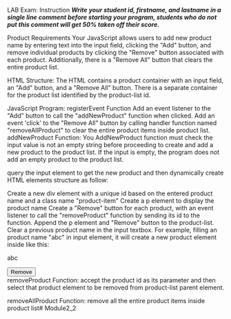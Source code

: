LAB Exam: Instruction
***Write your student id, firstname, and lastname in a single line comment before starting your program, students who do not put this comment will get 50% taken off their score.***

Product Requirements
Your JavaScript allows users to add new product name by entering text into the input field, clicking the "Add" button, and remove individual products by clicking the "Remove" button associated with each product. Additionally, there is a "Remove All" button that clears the entire product list.

HTML Structure:
The HTML contains a product container with an input field, an "Add" button, and a "Remove All" button. There is a separate container for the product list identified by the product-list id.

JavaScript Program:
registerEvent Function
Add an event listener to the "Add" button to call the "addNewProduct" function when clicked.
Add an event 'click' to the "Remove All" button by calling handler function named "removeAllProduct" to clear the entire product items inside product list.
addNewProduct Function:
You AddNewProduct function must check the input value is not an empty string before proceeding to create and add a new product to the product list. If the input is empty, the program does not add an empty product to the product list.

query the input element to get the new product and then dynamically create HTML elements structure as follow:

Create a new div element with a unique id based on the entered product name and a class name "product-item"
Create a p element to display the product name
Create a "Remove" button for each product, with an event listener to call the "removeProduct" function by sending its id to the function.
Append the p element and "Remove" button to the product-list.
Clear a previous product name in the input textbox.
For example, filling an product name "abc" in input element, it will create a new product element inside
like this:
<div id="abc" class="product-item">
      <p>abc</p>
      <button>Remove</button>
 </div>
removeProduct Function:
accept the product id as its parameter and then select that product element to be removed from product-list parent element.

removeAllProduct Function:
remove all the entire product items inside product list#   M o d u l e 2 _ 2  
 